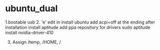 # ubuntu_dual

1.bootable usb
2. 'e' edit in install ubuntu add acpi=off at the ending
after installation
install aptitude
add ppa repository for drivers
sudo aptitude install nvidia-driver-410

3. Assign /temp, /HOME, /
